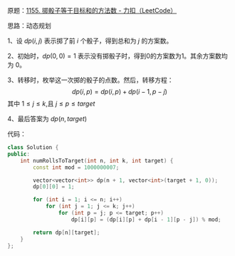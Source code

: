 原题：[1155. 掷骰子等于目标和的方法数 - 力扣（LeetCode）](https://leetcode.cn/problems/number-of-dice-rolls-with-target-sum/description/)

思路：动态规划

1、设 $dp(i,j)$ 表示掷了前 $i$ 个骰子，得到总和为 $j$ 的方案数。

2、初始时，$dp(0,0) = 1$ 表示没有掷骰子时，得到0的方案数为1。其余方案数均为 0。

3、转移时，枚举这一次掷的骰子的点数。然后，转移方程： $$dp(i,p)=dp(i,p)+dp(i-1,p-j)$$ 其中 $1 \leq j \leq k$,且 $j\leq p \leq target$

4、最后答案为 $dp(n,target)$

代码：
```cpp
class Solution {
public:
    int numRollsToTarget(int n, int k, int target) {
        const int mod = 1000000007;

        vector<vector<int>> dp(n + 1, vector<int>(target + 1, 0));
        dp[0][0] = 1;

        for (int i = 1; i <= n; i++)
            for (int j = 1; j <= k; j++)
                for (int p = j; p <= target; p++)
                    dp[i][p] = (dp[i][p] + dp[i - 1][p - j]) % mod;

        return dp[n][target];
    }
};
```
